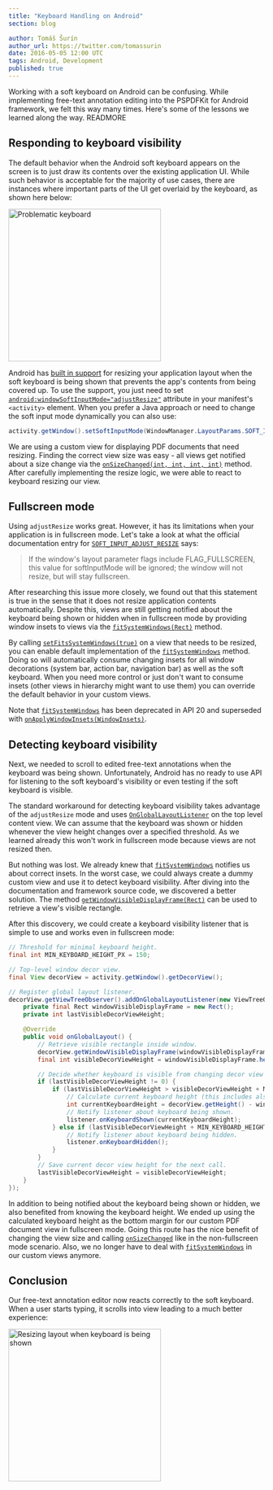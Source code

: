 ```yaml
---
title: "Keyboard Handling on Android"
section: blog

author: Tomáš Šurín
author_url: https://twitter.com/tomassurin
date: 2016-05-05 12:00 UTC
tags: Android, Development
published: true
---
```


Working with a soft keyboard on Android can be confusing. While implementing free-text annotation editing into the PSPDFKit for Android framework, we felt this way many times. Here's some of the lessons we learned along the way.
READMORE

## Responding to keyboard visibility

The default behavior when the Android soft keyboard appears on the screen is to just draw its contents over the existing application UI. While such behavior is acceptable for the majority of use cases, there are instances where important parts of the UI get overlaid by the keyboard, as shown here below:

<img src="/images/blog/2016/keyboard-handling-on-android/soft-input-mode-unspecified.gif" width="300" alt="Problematic keyboard" />

Android has [built in support][] for resizing your application layout when the soft keyboard is being shown that prevents the app's contents from being covered up. To use the support, you just need to set
[`android:windowSoftInputMode="adjustResize"`][] attribute in your manifest's `<activity>` element. When you prefer a Java approach or need to change the soft input mode dynamically you can also use:

```java
activity.getWindow().setSoftInputMode(WindowManager.LayoutParams.SOFT_INPUT_ADJUST_RESIZE);
```

We are using a custom view for displaying PDF documents that need resizing. Finding the correct view size was easy - all views get notified about a size change via the [`onSizeChanged(int, int, int, int)`][`onSizeChanged`] method. After carefully implementing the resize logic, we were able to react to keyboard resizing our view.

## Fullscreen mode

Using `adjustResize` works great. However, it has its limitations when your application is in fullscreen mode. Let's take a look at what the official documentation entry for [`SOFT_INPUT_ADJUST_RESIZE`][] says:

>If the window's layout parameter flags include FLAG_FULLSCREEN, this value for softInputMode will be ignored; the window will not resize, but will stay fullscreen.

After researching this issue more closely, we found out that this statement is true in the sense that it does not resize application contents automatically. Despite this, views are still getting notified about the keyboard being shown or hidden when in fullscreen mode by providing window insets to views via the [`fitSystemWindows(Rect)`][`fitSystemWindows`] method.

By calling [`setFitsSystemWindows(true)`][] on a view that needs to be resized, you can enable default implementation of the [`fitSystemWindows`][] method. Doing so will automatically consume changing insets for all window decorations (system bar, action bar, navigation bar) as well as the soft keyboard. When you need more control or just don't want to consume insets (other views in hierarchy might want to use them) you can override the default behavior in your custom views.

Note that [`fitSystemWindows`][] has been deprecated in API 20 and superseded with [`onApplyWindowInsets(WindowInsets)`][`onApplyWindowInsets`].

## Detecting keyboard visibility

Next, we needed to scroll to edited free-text annotations when the keyboard was being shown. Unfortunately, Android has no ready to use API for listening to the soft keyboard's visibility or even testing if the soft keyboard is visible.

The standard workaround for detecting keyboard visibility takes advantage of the `adjustResize` mode and uses [`OnGlobalLayoutListener`][] on the top level content view. We can assume that the keyboard was shown or hidden whenever the view height changes over a specified threshold. As we learned already this won't work in fullscreen mode because views are not resized then.

But nothing was lost. We already knew that [`fitSystemWindows`][] notifies us about correct insets. In the worst case, we could always create a dummy custom view and use it to detect keyboard visibility. After diving into the documentation and framework source code, we discovered a better solution. The method [`getWindowVisibleDisplayFrame(Rect)`][`getWindowVisibleDisplayFrame`] can be used to retrieve a view's visible rectangle.

After this discovery, we could create a keyboard visibility listener that is simple to use and works even in fullscreen mode:

```java
// Threshold for minimal keyboard height.
final int MIN_KEYBOARD_HEIGHT_PX = 150;

// Top-level window decor view.
final View decorView = activity.getWindow().getDecorView();

// Register global layout listener.
decorView.getViewTreeObserver().addOnGlobalLayoutListener(new ViewTreeObserver.OnGlobalLayoutListener() {
    private final Rect windowVisibleDisplayFrame = new Rect();
    private int lastVisibleDecorViewHeight;

    @Override
    public void onGlobalLayout() {
        // Retrieve visible rectangle inside window.
        decorView.getWindowVisibleDisplayFrame(windowVisibleDisplayFrame);
        final int visibleDecorViewHeight = windowVisibleDisplayFrame.height();

        // Decide whether keyboard is visible from changing decor view height.
        if (lastVisibleDecorViewHeight != 0) {
            if (lastVisibleDecorViewHeight > visibleDecorViewHeight + MIN_KEYBOARD_HEIGHT_PX) {
                // Calculate current keyboard height (this includes also navigation bar height when in fullscreen mode).
                int currentKeyboardHeight = decorView.getHeight() - windowVisibleDisplayFrame.bottom;
                // Notify listener about keyboard being shown.
                listener.onKeyboardShown(currentKeyboardHeight);
            } else if (lastVisibleDecorViewHeight + MIN_KEYBOARD_HEIGHT_PX < visibleDecorViewHeight) {
                // Notify listener about keyboard being hidden.
                listener.onKeyboardHidden();
            }
        }
        // Save current decor view height for the next call.
        lastVisibleDecorViewHeight = visibleDecorViewHeight;
    }
});
```

In addition to being notified about the keyboard being shown or hidden, we also benefited from knowing the keyboard height. We ended up using the calculated keyboard height as the bottom margin for our custom PDF document view in fullscreen mode. Going this route has the nice benefit of changing the view size and calling [`onSizeChanged`][] like in the non-fullscreen mode scenario. Also, we no longer have to deal with [`fitSystemWindows`] in our custom views anymore.

## Conclusion

Our free-text annotation editor now reacts correctly to the soft keyboard. When a user starts typing, it scrolls into view leading to a much better experience:

<img src="/images/blog/2016/keyboard-handling-on-android/soft-input-mode-adjust-resize.gif" width="300" alt="Resizing layout when keyboard is being shown" />

<!-- References -->

[built in support]: http://developer.android.com/training/keyboard-input/visibility.html#Respond

[`android:windowSoftInputMode="adjustResize"`]: http://developer.android.com/guide/topics/manifest/activity-element.html#wsoft

[`onSizeChanged`]: http://developer.android.com/reference/android/view/View.html#onSizeChanged(int,%20int,%20int,%20int)

[`SOFT_INPUT_ADJUST_RESIZE`]: http://developer.android.com/reference/android/view/WindowManager.LayoutParams.html#SOFT_INPUT_ADJUST_RESIZE

[`fitSystemWindows`]: http://developer.android.com/reference/android/view/View.html#fitSystemWindows(android.graphics.Rect)

[`setFitsSystemWindows(true)`]: http://developer.android.com/reference/android/view/View.html#setFitsSystemWindows(boolean)

[`onApplyWindowInsets`]: http://developer.android.com/reference/android/view/View.html#onApplyWindowInsets(android.view.WindowInsets)

[`OnGlobalLayoutListener`]: http://developer.android.com/reference/android/view/ViewTreeObserver.OnGlobalLayoutListener.html

[`getWindowVisibleDisplayFrame`]: http://developer.android.com/reference/android/view/View.html#getWindowVisibleDisplayFrame(android.graphics.Rect)
